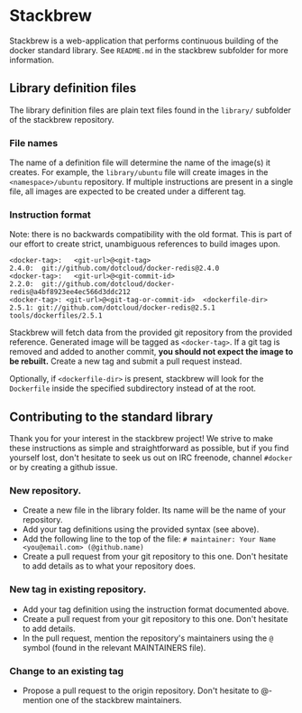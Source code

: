 # Stackbrew

Stackbrew is a web-application that performs continuous building of the docker
standard library. See `README.md` in the stackbrew subfolder for more
information.

## Library definition files

The library definition files are plain text files found in the `library/`
subfolder of the stackbrew repository.

### File names

The name of a definition file will determine the name of the image(s) it
creates. For example, the `library/ubuntu` file will create images in the
`<namespace>/ubuntu` repository. If multiple instructions are present in
a single file, all images are expected to be created under a different tag.

### Instruction format

Note: there is no backwards compatibility with the old format. This is part
of our effort to create strict, unambiguous references to build images upon.

	<docker-tag>:	<git-url>@<git-tag>
	2.4.0: 	git://github.com/dotcloud/docker-redis@2.4.0
	<docker-tag>:	<git-url>@<git-commit-id>
	2.2.0: 	git://github.com/dotcloud/docker-redis@a4bf8923ee4ec566d3ddc212
    <docker-tag>: <git-url>@<git-tag-or-commit-id>  <dockerfile-dir>
    2.5.1: git://github.com/dotcloud/docker-redis@2.5.1     tools/dockerfiles/2.5.1

Stackbrew will fetch data from the provided git repository from the
provided reference. Generated image will be tagged as `<docker-tag>`.
If a git tag is removed and added to another commit,
**you should not expect the image to be rebuilt.** Create a new tag and submit
a pull request instead.

Optionally, if `<dockerfile-dir>` is present, stackbrew will look for the
`Dockerfile` inside the specified subdirectory instead of at the root.

## Contributing to the standard library

Thank you for your interest in the stackbrew project! We strive to make these instructions as simple and straightforward as possible, but if you find yourself lost, don't hesitate to seek us out on IRC freenode, channel `#docker` or by creating a github issue.

### New repository.
* Create a new file in the library folder. Its name will be the name of your repository.
* Add your tag definitions using the provided syntax (see above).
* Add the following line to the top of the file:
`# maintainer: Your Name <you@email.com> (@github.name)`
* Create a pull request from your git repository to this one. Don't hesitate to add details as to what your repository does.

### New tag in existing repository.
* Add your tag definition using the instruction format documented above.
* Create a pull request from your git repository to this one. Don't hesitate to add details.
* In the pull request, mention the repository's maintainers using the `@` symbol (found in the relevant MAINTAINERS file).

### Change to an existing tag
* Propose a pull request to the origin repository. Don't hesitate to @-mention one of the stackbrew maintainers.
